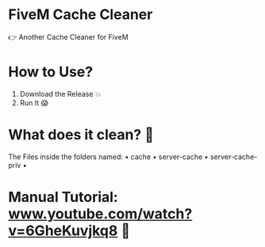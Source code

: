 # FiveM Cache Cleaner
👉 Another Cache Cleaner for FiveM

# How to Use?
1) Download the Release 💥
2) Run It 😱

# What does it clean? 🧹
The Files inside the folders named:
• cache
• server-cache
• server-cache-priv • 

# Manual Tutorial: www.youtube.com/watch?v=6GheKuvjkq8 📝
